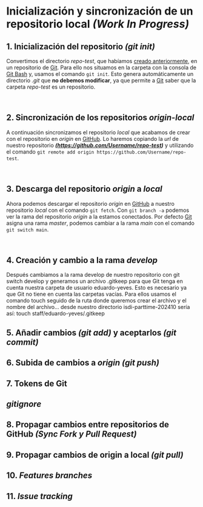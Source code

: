 # Inicialización y sincronización de un repositorio local ***(Work In Progress)***

## 1. Inicialización del repositorio *(git init)*

Convertimos el directorio *repo-test*, que habíamos [creado anteriormente](./04-preparacion-entorno-git-github.md#4-creación-de-los-directorios-carpetas-de-nuestro-futuro-repositorio), en un repositorio de [Git](../GLOSARIO.md#git). Para ello nos situamos en la carpeta con la consola de [Git Bash](../GLOSARIO.md#git-bash) y, usamos el comando ```git init```. Esto genera automáticamente un directorio *.git* que **no debemos modificar**, ya que permite a [Git](../GLOSARIO.md#git) saber que la carpeta *repo-test* es un repositorio.

<br>

## 2. Sincronización de los repositorios *origin-local*

A continuación sincronizamos el repositorio *local* que acabamos de crear con el repositorio en *origin* en [GitHub](../GLOSARIO.md#github). Lo haremos copiando la *url* de nuestro repositorio ***(https://github.com/Username/repo-test)*** y utilizando el comando ```git remote add origin https://github.com/Username/repo-test```.

<br>

## 3. Descarga del repositorio *origin* a *local*

Ahora podemos descargar el repositorio *origin* en [GitHub](../GLOSARIO.md#github) a nuestro repositorio *local* con el comando ```git fetch```. Con ```git branch -a``` podemos ver la rama del repositorio *origin* a la estamos conectados. Por defecto [Git](../GLOSARIO.md#git) asigna una rama *master*, podemos cambiar a la rama *main* con el comando ```git switch main```.

<br>

## 4. Creación y cambio a la rama *develop*

Después cambiamos a la rama develop de nuestro repositorio con git switch develop y generamos un archivo .gitkeep para que Git tenga en cuenta nuestra carpeta de usuario eduardo-yeves. Esto es necesario ya que Git no tiene en cuenta las carpetas vacías. Para ellos usamos el comando touch seguido de la ruta donde queremos crear el archivo y el nombre del archivo… desde nuestro directorio isdi-parttime-202410 sería así: touch staff/eduardo-yeves/.gitkeep


## 5. Añadir cambios *(git add)* y aceptarlos *(git commit)*

## 6. Subida de cambios a *origin (git push)*

## 7. Tokens de Git

## *gitignore*

## 8. Propagar cambios entre repositorios de GitHub *(Sync Fork y Pull Request)*

## 9. Propagar cambios de origin a local *(git pull)*

## 10. *Features branches*

## 11. *Issue tracking*